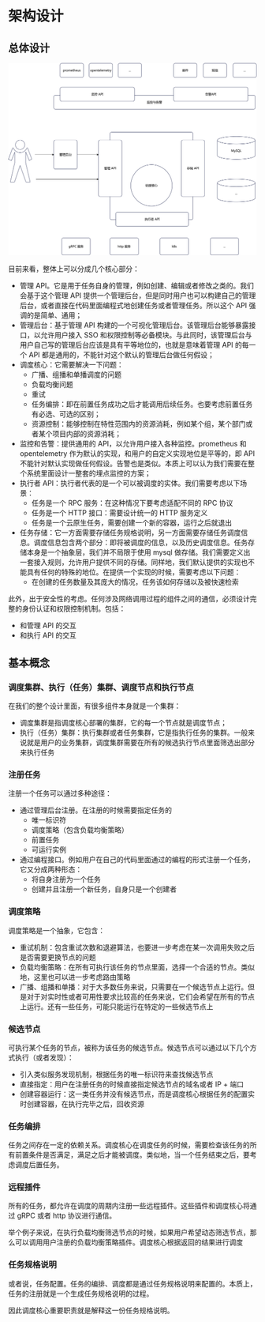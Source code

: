 # 架构设计

## 总体设计

![img.png](./img/architecture.png)

目前来看，整体上可以分成几个核心部分：
- 管理 API。它是用于任务自身的管理，例如创建、编辑或者修改之类的。我们会基于这个管理 API 提供一个管理后台，但是同时用户也可以构建自己的管理后台，或者直接在代码里面编程式地创建任务或者管理任务。所以这个 API 强调的是简单、通用；
- 管理后台：基于管理 API 构建的一个可视化管理后台。该管理后台能够暴露接口，以允许用户接入 SSO 和权限控制等必备模块。与此同时，该管理后台与用户自己写的管理后台应该是具有平等地位的，也就是意味着管理 API 的每一个 API 都是通用的，不能针对这个默认的管理后台做任何假设；
- 调度核心：它需要解决一下问题：
  - 广播、组播和单播调度的问题
  - 负载均衡问题
  - 重试
  - 任务编排：即在前置任务成功之后才能调用后续任务。也要考虑前置任务有必选、可选的区别；
  - 资源控制：能够控制在特性范围内的资源消耗，例如某个组，某个部门或者某个项目内部的资源消耗；
- 监控和告警：提供通用的 API，以允许用户接入各种监控。prometheus 和 opentelemetry 作为默认的实现，和用户的自定义实现地位是平等的，即 API 不能针对默认实现做任何假设。告警也是类似。本质上可以认为我们需要在整个系统里面设计一整套的埋点监控的方案；
- 执行者 API：执行者代表的是一个可以被调度的实体。我们需要考虑以下场景：
  - 任务是一个 RPC 服务：在这种情况下要考虑适配不同的 RPC 协议
  - 任务是一个 HTTP 接口：需要设计统一的 HTTP 服务定义
  - 任务是一个云原生任务，需要创建一个新的容器，运行之后就退出
- 任务存储：它一方面需要存储任务规格说明，另一方面需要存储任务调度信息。调度信息包含两个部分：即将被调度的信息，以及历史调度信息。任务存储本身是一个抽象层，我们并不局限于使用 mysql 做存储。我们需要定义出一套接入规则，允许用户提供不同的存储。同样地，我们默认提供的实现也不能具有任何的特殊的地位。在提供一个实现的时候，需要考虑以下问题：
  - 在创建的任务数量及其庞大的情况，任务该如何存储以及被快速检索

此外，出于安全性的考虑。任何涉及网络调用过程的组件之间的通信，必须设计完整的身份认证和权限控制机制。包括：
- 和管理 API 的交互
- 和执行 API 的交互

## 基本概念

### 调度集群、执行（任务）集群、调度节点和执行节点

在我们的整个设计里面，有很多组件本身就是一个集群：
- 调度集群是指调度核心部署的集群，它的每一个节点就是调度节点；
- 执行（任务）集群：执行集群或者任务集群，它是指执行任务的集群。一般来说就是用户的业务集群，调度集群需要在所有的候选执行节点里面筛选出部分来执行任务

### 注册任务

注册一个任务可以通过多种途径：
- 通过管理后台注册。在注册的时候需要指定任务的
  - 唯一标识符
  - 调度策略（包含负载均衡策略）
  - 前置任务
  - 可运行实例
- 通过编程接口。例如用户在自己的代码里面通过的编程的形式注册一个任务，它又分成两种形态：
  - 将自身注册为一个任务
  - 创建并且注册一个新任务，自身只是一个创建者

### 调度策略
调度策略是一个抽象，它包含：
- 重试机制：包含重试次数和退避算法，也要进一步考虑在某一次调用失败之后是否需要更换节点的问题
- 负载均衡策略：在所有可执行该任务的节点里面，选择一个合适的节点。类似地，这里也可以进一步考虑路由策略
- 广播、组播和单播：对于大多数任务来说，只需要在一个候选节点上运行。但是对于对实时性或者可用性要求比较高的任务来说，它们会希望在所有的节点上运行。还有一些任务，可能只能运行在特定的一些候选节点上

### 候选节点
可执行某个任务的节点，被称为该任务的候选节点。候选节点可以通过以下几个方式执行（或者发现）：
- 引入类似服务发现机制，根据任务的唯一标识符来查找候选节点
- 直接指定：用户在注册任务的时候直接指定候选节点的域名或者 IP + 端口
- 创建容器运行：这一类任务并没有候选节点，而是调度核心根据任务的配置实时创建容器，在执行完毕之后，回收资源

### 任务编排

任务之间存在一定的依赖关系。调度核心在调度任务的时候，需要检查该任务的所有前置条件是否满足，满足之后才能被调度。类似地，当一个任务结束之后，要考虑调度后置任务。

### 远程插件
所有的任务，都允许在调度的周期内注册一些远程插件。这些插件和调度核心将通过 gRPC 或者 http 协议进行通信。

举个例子来说，在执行负载均衡筛选节点的时候，如果用户希望动态筛选节点，那么可以调用用户注册的负载均衡策略插件。调度核心根据返回的结果进行调度


### 任务规格说明

或者说，任务配置。任务的编排、调度都是通过任务规格说明来配置的。本质上，任务的注册就是一个生成任务规格说明的过程。

因此调度核心重要职责就是解释这一份任务规格说明。